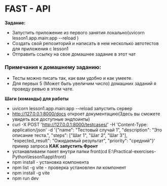 # FAST - API
**Задание:**
- Запустить приложение из первого занятия локально(uvicorn lesson1.app.main:app --reload
)
- Создать свой репозиторий и написать в нем несколько автотестов для приложения с lesson1
- Отправить ссылку на свое домашнее задание в этот чат
### Примечания к домашнему заданию:
- Тесты можно писать так, как вам удобно и как умеете.
- Для первых 5 (Может быть увеличим число) домашних заданий я проведу ревью в этом чате. 

**Шаги (команды) для работы**
- uvicorn lesson1.app.main:app --reload запустить сервер
- http://127.0.0.1:8000/docs откроет документацию(Здесь вы сможете увидеть все доступные эндпоинты)
- curl -X POST 'http://127.0.0.1:8000/testcases/' -H 'Content-Type: application/json' -d '{"name": "Тестовый случай 1", "description": "Это описание теста.", "steps": ["Шаг 1", "Шаг 2", "Шаг 3"], "expected_result": "Ожидаемый результат", "priority": "средний"}'
пример запроса
**КАK запустить Фронт**
- устанавливаем пакет внутри папки front(cd E:\Practical-exercises-Python\lesson1\app\front)
- npm install - установка компонента
- npm list -g vite - проверка установлен ли компонент
- npm install -g vite
- npm run dev